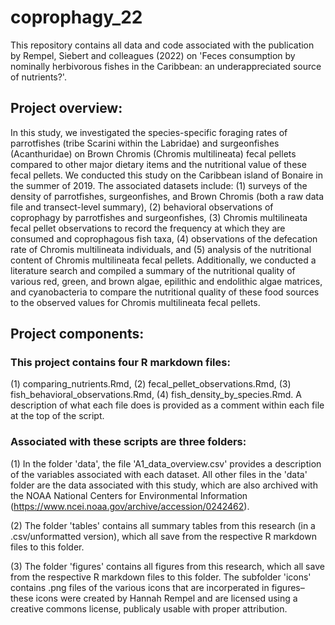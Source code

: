 # coprophagy_22
This repository contains all data and code associated with the publication by Rempel, Siebert and colleagues (2022) on 'Feces consumption by nominally herbivorous fishes in the Caribbean: an underappreciated source of nutrients?'.

## Project overview: 

In this study, we investigated the species-specific foraging rates of parrotfishes (tribe Scarini within the Labridae) and surgeonfishes (Acanthuridae) on Brown Chromis (Chromis multilineata) fecal pellets compared to other major dietary items and the nutritional value of these fecal pellets. We conducted this study on the Caribbean island of Bonaire in the summer of 2019. The associated datasets include: (1) surveys of the density of parrotfishes, surgeonfishes, and Brown Chromis (both a raw data file and transect-level summary), (2) behavioral observations of coprophagy by parrotfishes and surgeonfishes, (3) Chromis multilineata fecal pellet observations to record the frequency at which they are consumed and coprophagous fish taxa, (4) observations of the defecation rate of Chromis multilineata individuals, and (5) analysis of the nutritional content of Chromis multilineata fecal pellets. Additionally, we conducted a literature search and compiled a summary of the nutritional quality of various red, green, and brown algae, epilithic and endolithic algae matrices, and cyanobacteria to compare the nutritional quality of these food sources to the observed values for Chromis multilineata fecal pellets.

## Project components:

### This project contains four R markdown files: 
(1) comparing_nutrients.Rmd, (2) fecal_pellet_observations.Rmd, (3) fish_behavioral_observations.Rmd, (4) fish_density_by_species.Rmd. A description of what each file does is provided as a comment within each file at the top of the script. 

### Associated with these scripts are three folders:
(1) In the folder 'data', the file 'A1_data_overview.csv' provides a description of the variables associated with each dataset. All other files in the 'data' folder are the data associated with this study, which are also archived with the NOAA National Centers for Environmental Information (https://www.ncei.noaa.gov/archive/accession/0242462).

(2) The folder 'tables' contains all summary tables from this research (in a .csv/unformatted version), which all save from the respective R markdown files to this folder. 

(3) The folder 'figures' contains all figures from this research, which all save from the respective R markdown files to this folder. The subfolder 'icons' contains .png files of the various icons that are incorperated in figures–these icons were created by Hannah Rempel and are licensed using a creative commons license, publicaly usable with proper attribution.
